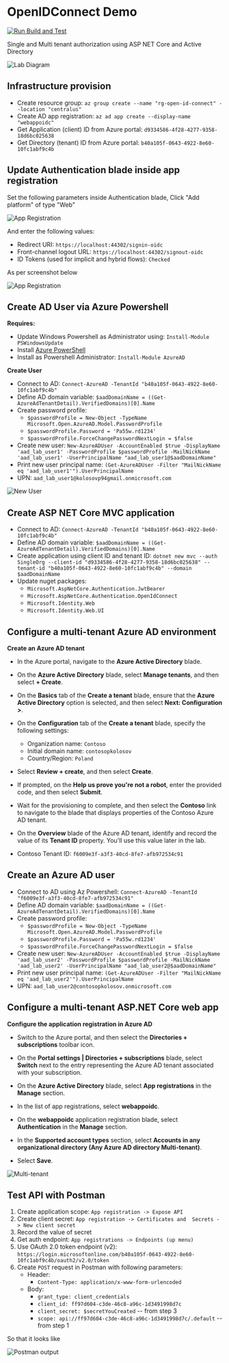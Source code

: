 # OpenIDConnect Demo

[![Run Build and Test](https://github.com/kolosovpetro/OpenIDConnect.AZ204/actions/workflows/run-build-and-test-dotnet.yml/badge.svg)](https://github.com/kolosovpetro/OpenIDConnect.AZ204/actions/workflows/run-build-and-test-dotnet.yml)

Single and Multi tenant authorization using ASP NET Core and Active Directory

![Lab Diagram](./img/Lab06-Diagram.png)

## Infrastructure provision

- Create resource group: `az group create --name "rg-open-id-connect" --location "centralus"`
- Create AD app registration: `az ad app create --display-name "webappoidc"`
- Get Application (client) ID from Azure portal: `d9334586-4f28-4277-9358-18d6bc025638`
- Get Directory (tenant) ID from Azure portal: `b40a105f-0643-4922-8e60-10fc1abf9c4b`

## Update Authentication blade inside app registration

Set the following parameters inside Authentication blade,
Click "Add platform" of type "Web"

![App Registration](./img/01_add_platform.PNG)

And enter the following values:

- Redirect URI: `https://localhost:44302/signin-oidc`
- Front-channel logout URL: `https://localhost:44302/signout-oidc`
- ID Tokens (used for implicit and hybrid flows): `Checked`

As per screenshot below

![App Registration](./img/02_add_platform.PNG)

## Create AD User via Azure Powershell

**Requires:**

- Update Windows Powershell as Administrator using: `Install-Module PSWindowsUpdate`
- Install [Azure PowerShell](https://docs.microsoft.com/en-us/powershell/azure/install-az-ps)
- Install as Powershell Administrator: `Install-Module AzureAD`

**Create User**

- Connect to AD: `Connect-AzureAD -TenantId "b40a105f-0643-4922-8e60-10fc1abf9c4b"`
- Define AD domain variable: `$aadDomainName = ((Get-AzureAdTenantDetail).VerifiedDomains)[0].Name`
- Create password profile:
    - `$passwordProfile = New-Object -TypeName Microsoft.Open.AzureAD.Model.PasswordProfile`
    - `$passwordProfile.Password = 'Pa55w.rd1234'`
    - `$passwordProfile.ForceChangePasswordNextLogin = $false`
- Create new
  user: `New-AzureADUser -AccountEnabled $true -DisplayName 'aad_lab_user1' -PasswordProfile $passwordProfile -MailNickName 'aad_lab_user1' -UserPrincipalName "aad_lab_user1@$aadDomainName"`
- Print new user principal name: `(Get-AzureADUser -Filter "MailNickName eq 'aad_lab_user1'").UserPrincipalName`
- UPN: `aad_lab_user1@kolosovp94gmail.onmicrosoft.com`

![New User](./img/03_new_user_in_portal.PNG)

## Create ASP NET Core MVC application

- Connect to AD: `Connect-AzureAD -TenantId "b40a105f-0643-4922-8e60-10fc1abf9c4b"`
- Define AD domain variable: `$aadDomainName = ((Get-AzureAdTenantDetail).VerifiedDomains)[0].Name`
- Create application using client ID and tenant ID:
  `dotnet new mvc --auth SingleOrg --client-id "d9334586-4f28-4277-9358-18d6bc025638" --tenant-id "b40a105f-0643-4922-8e60-10fc1abf9c4b" --domain $aadDomainName`
- Update nuget packages:
    - `Microsoft.AspNetCore.Authentication.JwtBearer`
    - `Microsoft.AspNetCore.Authentication.OpenIdConnect`
    - `Microsoft.Identity.Web`
    - `Microsoft.Identity.Web.UI`

## Configure a multi-tenant Azure AD environment

**Create an Azure AD tenant**

- In the Azure portal, navigate to the **Azure Active Directory** blade.

- On the **Azure Active Directory** blade, select **Manage tenants**, and then select **+ Create**.

- On the **Basics** tab of the **Create a tenant** blade, ensure that the **Azure Active Directory** option is
  selected, and then select **Next: Configuration >**.

- On the **Configuration** tab of the **Create a tenant** blade, specify the following settings:
    - Organization name: `Contoso`
    - Initial domain name: `contosopkolosov`
    - Country/Region: `Poland`

- Select **Review + create**, and then select **Create**.

- If prompted, on the **Help us prove you're not a robot**, enter the provided code, and then select **Submit**.

- Wait for the provisioning to complete, and then select the **Contoso** link to navigate to the blade that displays
  properties of the Contoso Azure AD tenant.

- On the **Overview** blade of the Azure AD tenant, identify and record the value of its **Tenant ID** property. You'll
  use this value later in the lab.

- Contoso Tenant ID: `f6009e3f-a3f3-40cd-8fe7-afb972534c91`

## Create an Azure AD user

- Connect to AD using Az Powershell: `Connect-AzureAD -TenantId "f6009e3f-a3f3-40cd-8fe7-afb972534c91"`
- Define AD domain variable: `$aadDomainName = ((Get-AzureAdTenantDetail).VerifiedDomains)[0].Name`
- Create password profile:
    - `$passwordProfile = New-Object -TypeName Microsoft.Open.AzureAD.Model.PasswordProfile`
    - `$passwordProfile.Password = 'Pa55w.rd1234'`
    - `$passwordProfile.ForceChangePasswordNextLogin = $false`
- Create new
  user: `New-AzureADUser -AccountEnabled $true -DisplayName 'aad_lab_user2' -PasswordProfile $passwordProfile -MailNickName 'aad_lab_user2' -UserPrincipalName "aad_lab_user2@$aadDomainName"`
- Print new user principal name: `(Get-AzureADUser -Filter "MailNickName eq 'aad_lab_user2'").UserPrincipalName`
- UPN: `aad_lab_user2@contosopkolosov.onmicrosoft.com`

## Configure a multi-tenant ASP.NET Core web app

**Configure the application registration in Azure AD**

- Switch to the Azure portal, and then select the **Directories + subscriptions** toolbar icon.
- On the **Portal settings | Directories + subscriptions** blade, select **Switch** next to the entry representing the
  Azure AD tenant associated with your subscription.
- On the **Azure Active Directory** blade, select **App registrations** in the **Manage** section.
- In the list of app registrations, select **webappoidc**.
- On the **webappoidc** application registration blade, select **Authentication** in the **Manage** section.

- In the **Supported account types** section, select **Accounts in any organizational directory (Any Azure AD directory
  Multi-tenant)**.
- Select **Save**.

![Multi-tenant](./img/04_multi_tenant_app_registration.PNG)

## Test API with Postman

1. Create application scope: `App registration -> Expose API`
2. Create client secret: `App registration -> Certificates and  Secrets -> New client secret`
3. Record the value of secret
4. Get auth endpoint: `App registrations -> Endpoints (up menu)`
5. Use OAuth 2.0 token endpoint (v2):
   `https://login.microsoftonline.com/b40a105f-0643-4922-8e60-10fc1abf9c4b/oauth2/v2.0/token`
6. Create `POST` request in Postman with following parameters:
    - Header:
        - `Content-Type: application/x-www-form-urlencoded`
    - Body:
        - `grant_type: client_credentials`
        - `client_id: ff97d604-c3de-46c8-a96c-1d3491998d7c`
        - `client_secret: $secretYouCreated` -- from step 3
        - `scope: api://ff97d604-c3de-46c8-a96c-1d3491998d7c/.default` -- from step 1

So that it looks like

![Postman output](./img/05_postman_output.png)
